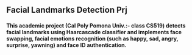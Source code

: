 ## Facial Landmarks Detection Prj
#### This academic project (Cal Poly Pomona Univ.:- class CS519) detects facial landmarks using Haarcascade classifier and implements face swapping, facial emotions recognition (such as happy, sad, angry, surprise, yawning) and face ID authentication.
